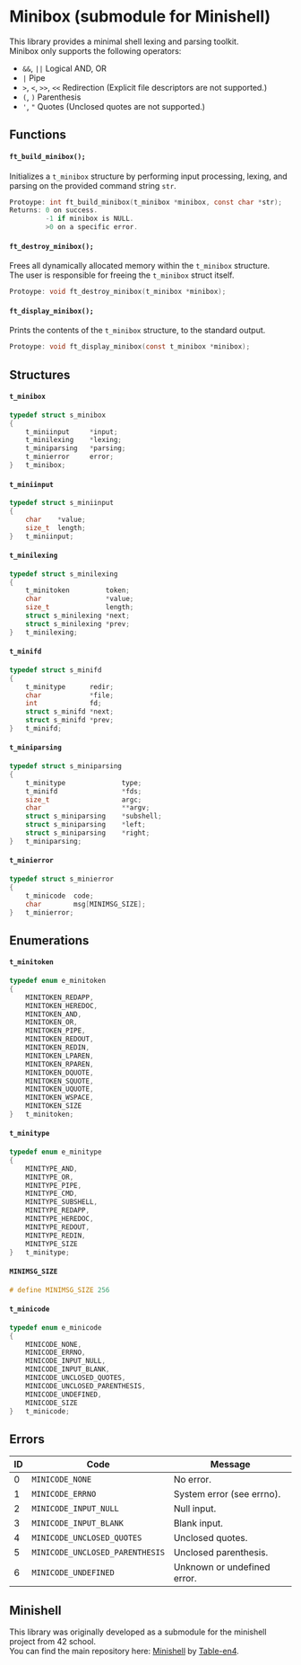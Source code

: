 # Minibox (submodule for Minishell)

This library provides a minimal shell lexing and parsing toolkit.<br/>
Minibox only supports the following operators:<br/>
- `&&`, `||` Logical AND, OR
- `|` Pipe
- `>`, `<`, `>>`, `<<` Redirection (Explicit file descriptors are not supported.)
- `(`, `)` Parenthesis
- `'`, `"` Quotes (Unclosed quotes are not supported.)

## Functions
#### `ft_build_minibox();`
Initializes a `t_minibox` structure by performing input processing, lexing, and parsing on the provided command string `str`.
```c
Protoype: int ft_build_minibox(t_minibox *minibox, const char *str);
Returns: 0 on success.
         -1 if minibox is NULL.
         >0 on a specific error.
```
#### `ft_destroy_minibox();`
Frees all dynamically allocated memory within the `t_minibox` structure.<br/>
The user is responsible for freeing the `t_minibox` struct itself.
```c
Protoype: void ft_destroy_minibox(t_minibox *minibox);
```
#### `ft_display_minibox();`
Prints the contents of the `t_minibox` structure, to the standard output.
```c
Protoype: void ft_display_minibox(const t_minibox *minibox);
```
## Structures
#### `t_minibox`
```c
typedef struct s_minibox
{
    t_miniinput     *input;
    t_minilexing    *lexing;
    t_miniparsing   *parsing;
    t_minierror     error;
}   t_minibox;
```
#### `t_miniinput`
```c
typedef struct s_miniinput
{
	char	*value;
	size_t	length;
}	t_miniinput;
```
#### `t_minilexing`
```c
typedef struct s_minilexing
{
	t_minitoken			token;
	char				*value;
	size_t				length;
	struct s_minilexing	*next;
	struct s_minilexing	*prev;
}	t_minilexing;
```
#### `t_minifd`
```c
typedef struct s_minifd
{
	t_minitype		redir;
	char			*file;
	int				fd;
	struct s_minifd	*next;
	struct s_minifd	*prev;
}	t_minifd;
```
#### `t_miniparsing`
```c
typedef struct s_miniparsing
{
	t_minitype				type;
	t_minifd				*fds;
	size_t					argc;
	char					**argv;
	struct s_miniparsing	*subshell;
	struct s_miniparsing	*left;
	struct s_miniparsing	*right;
}	t_miniparsing;
```
#### `t_minierror`
```c
typedef struct s_minierror
{
	t_minicode	code;
	char		msg[MINIMSG_SIZE];
}	t_minierror;
```
## Enumerations
#### `t_minitoken`
```c
typedef enum e_minitoken
{
	MINITOKEN_REDAPP,
	MINITOKEN_HEREDOC,
	MINITOKEN_AND,
	MINITOKEN_OR,
	MINITOKEN_PIPE,
	MINITOKEN_REDOUT,
	MINITOKEN_REDIN,
	MINITOKEN_LPAREN,
	MINITOKEN_RPAREN,
	MINITOKEN_DQUOTE,
	MINITOKEN_SQUOTE,
	MINITOKEN_UQUOTE,
	MINITOKEN_WSPACE,
	MINITOKEN_SIZE
}   t_minitoken;
```
#### `t_minitype`
```c
typedef enum e_minitype
{
	MINITYPE_AND,
	MINITYPE_OR,
	MINITYPE_PIPE,
	MINITYPE_CMD,
	MINITYPE_SUBSHELL,
	MINITYPE_REDAPP,
	MINITYPE_HEREDOC,
	MINITYPE_REDOUT,
	MINITYPE_REDIN,
	MINITYPE_SIZE
}   t_minitype;
```
#### `MINIMSG_SIZE`
```c
# define MINIMSG_SIZE 256
```
#### `t_minicode`
```c
typedef enum e_minicode
{
	MINICODE_NONE,
	MINICODE_ERRNO,
	MINICODE_INPUT_NULL,
	MINICODE_INPUT_BLANK,
	MINICODE_UNCLOSED_QUOTES,
	MINICODE_UNCLOSED_PARENTHESIS,
	MINICODE_UNDEFINED,
	MINICODE_SIZE
}   t_minicode;
```
## Errors
|ID  |Code                            |Message                                 |
|----|--------------------------------|----------------------------------------|
|0   |`MINICODE_NONE`                 |No error.                               |
|1   |`MINICODE_ERRNO`                |System error (see errno).               |
|2   |`MINICODE_INPUT_NULL`           |Null input.                             |
|3   |`MINICODE_INPUT_BLANK`          |Blank input.                            |
|4   |`MINICODE_UNCLOSED_QUOTES`      |Unclosed quotes.                        |
|5   |`MINICODE_UNCLOSED_PARENTHESIS` |Unclosed parenthesis.                   |
|6   |`MINICODE_UNDEFINED`            |Unknown or undefined error.             |
## Minishell
This library was originally developed as a submodule for the minishell project from 42 school.<br/>
You can find the main repository here: [Minishell](https://github.com/Table-en4/Minishell) by [Table-en4](https://github.com/Table-en4).
